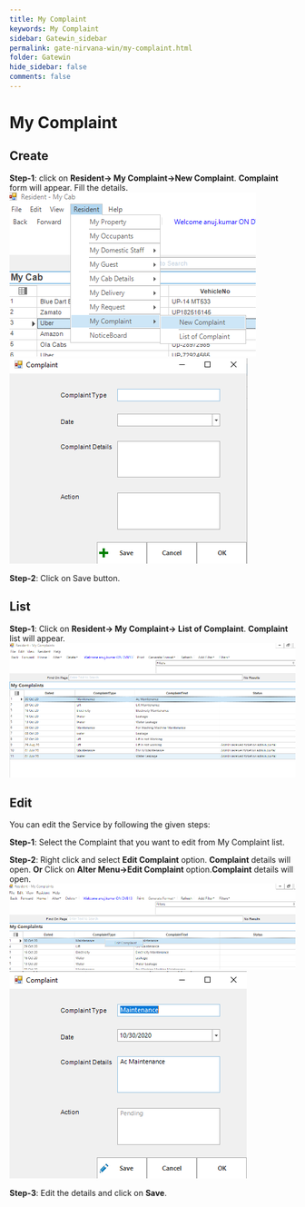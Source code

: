 ```yaml
---
title: My Complaint
keywords: My Complaint
sidebar: Gatewin_sidebar
permalink: gate-nirvana-win/my-complaint.html
folder: Gatewin
hide_sidebar: false
comments: false
---
```


# My Complaint

## Create

**Step-1**:   click on **Resident-> My Complaint->New Complaint**. **Complaint** form will appear. Fill the details.
![](/images/MyComplaint-SelectMenuwin.png)
![](/images/MyComplaint-NewComplaintwin.png)

**Step-2**: Click on Save button.



## List


**Step-1**:   Click on **Resident-> My Complaint-> List of Complaint**. **Complaint** list will appear.
![](/images/MyComplaint-ListofComplaintwin.png)



## Edit


You can edit the Service by following the given steps:

**Step-1**: Select the Complaint that you want to edit from My Complaint list.

**Step-2**: Right click and select **Edit Complaint** option. **Complaint** details will open.
                                **Or**
Click on **Alter Menu->Edit Complaint** option.**Complaint** details will open.
![](/images/ListofMyComplaint-SelectMenuwin.png)
![](/images/ListofMyComplaint-EditComplaintwin.png)

**Step-3**: Edit the details and click on **Save**.
